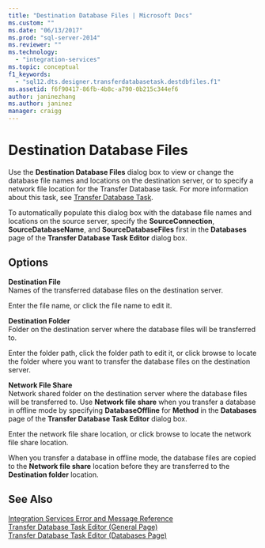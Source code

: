 ```yaml
---
title: "Destination Database Files | Microsoft Docs"
ms.custom: ""
ms.date: "06/13/2017"
ms.prod: "sql-server-2014"
ms.reviewer: ""
ms.technology: 
  - "integration-services"
ms.topic: conceptual
f1_keywords: 
  - "sql12.dts.designer.transferdatabasetask.destdbfiles.f1"
ms.assetid: f6f90417-86fb-4b8c-a790-0b215c344ef6
author: janinezhang
ms.author: janinez
manager: craigg
---
```

# Destination Database Files
  Use the **Destination Database Files** dialog box to view or change the database file names and locations on the destination server, or to specify a network file location for the Transfer Database task. For more information about this task, see [Transfer Database Task](control-flow/transfer-database-task.md).  
  
 To automatically populate this dialog box with the database file names and locations on the source server, specify the **SourceConnection**, **SourceDatabaseName**, and **SourceDatabaseFiles** first in the **Databases** page of the **Transfer Database Task Editor** dialog box.  
  
## Options  
 **Destination File**  
 Names of the transferred database files on the destination server.  
  
 Enter the file name, or click the file name to edit it.  
  
 **Destination Folder**  
 Folder on the destination server where the database files will be transferred to.  
  
 Enter the folder path, click the folder path to edit it, or click browse to locate the folder where you want to transfer the database files on the destination server.  
  
 **Network File Share**  
 Network shared folder on the destination server where the database files will be transferred to. Use **Network file share** when you transfer a database in offline mode by specifying **DatabaseOffline** for **Method** in the **Databases** page of the **Transfer Database Task Editor** dialog box.  
  
 Enter the network file share location, or click browse to locate the network file share location.  
  
 When you transfer a database in offline mode, the database files are copied to the **Network file share** location before they are transferred to the **Destination folder** location.  
  
## See Also  
 [Integration Services Error and Message Reference](../../2014/integration-services/integration-services-error-and-message-reference.md)   
 [Transfer Database Task Editor &#40;General Page&#41;](general-page-of-integration-services-designers-options.md)   
 [Transfer Database Task Editor &#40;Databases Page&#41;](../../2014/integration-services/transfer-database-task-editor-databases-page.md)  
  
  
